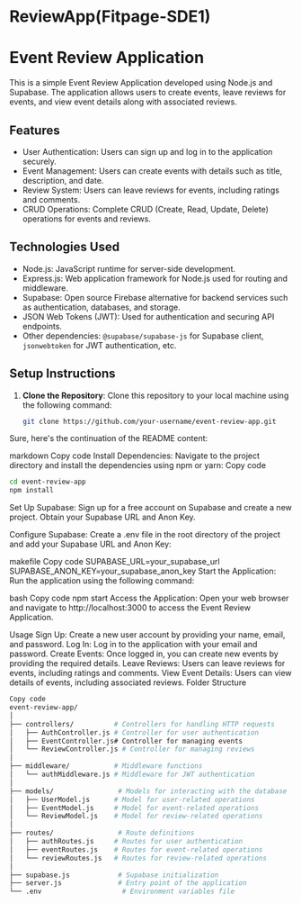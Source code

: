 # ReviewApp(Fitpage-SDE1)
# Event Review Application

This is a simple Event Review Application developed using Node.js and Supabase. The application allows users to create events, leave reviews for events, and view event details along with associated reviews.

## Features

- User Authentication: Users can sign up and log in to the application securely.
- Event Management: Users can create events with details such as title, description, and date.
- Review System: Users can leave reviews for events, including ratings and comments.
- CRUD Operations: Complete CRUD (Create, Read, Update, Delete) operations for events and reviews.

## Technologies Used

- Node.js: JavaScript runtime for server-side development.
- Express.js: Web application framework for Node.js used for routing and middleware.
- Supabase: Open source Firebase alternative for backend services such as authentication, databases, and storage.
- JSON Web Tokens (JWT): Used for authentication and securing API endpoints.
- Other dependencies: `@supabase/supabase-js` for Supabase client, `jsonwebtoken` for JWT authentication, etc.

## Setup Instructions

1. **Clone the Repository**: Clone this repository to your local machine using the following command:

   ```bash
   git clone https://github.com/your-username/event-review-app.git
   ```


Sure, here's the continuation of the README content:

markdown
Copy code
Install Dependencies: Navigate to the project directory and install the dependencies using npm or yarn:
Copy code
```bash
cd event-review-app
npm install
```
Set Up Supabase: Sign up for a free account on Supabase and create a new project. Obtain your Supabase URL and Anon Key.

Configure Supabase: Create a .env file in the root directory of the project and add your Supabase URL and Anon Key:

makefile
Copy code
SUPABASE_URL=your_supabase_url
SUPABASE_ANON_KEY=your_supabase_anon_key
Start the Application: Run the application using the following command:

bash
Copy code
npm start
Access the Application: Open your web browser and navigate to http://localhost:3000 to access the Event Review Application.

Usage
Sign Up: Create a new user account by providing your name, email, and password.
Log In: Log in to the application with your email and password.
Create Events: Once logged in, you can create new events by providing the required details.
Leave Reviews: Users can leave reviews for events, including ratings and comments.
View Event Details: Users can view details of events, including associated reviews.
Folder Structure
```bash
Copy code
event-review-app/
│
├── controllers/          # Controllers for handling HTTP requests
│   ├── AuthController.js # Controller for user authentication
│   ├── EventController.js# Controller for managing events
│   └── ReviewController.js # Controller for managing reviews
│
├── middleware/           # Middleware functions
│   └── authMiddleware.js # Middleware for JWT authentication
│
├── models/                # Models for interacting with the database
│   ├── UserModel.js      # Model for user-related operations
│   ├── EventModel.js     # Model for event-related operations
│   └── ReviewModel.js    # Model for review-related operations
│
├── routes/                # Route definitions
│   ├── authRoutes.js     # Routes for user authentication
│   ├── eventRoutes.js    # Routes for event-related operations
│   └── reviewRoutes.js   # Routes for review-related operations
│
├── supabase.js            # Supabase initialization
├── server.js              # Entry point of the application
└── .env                    # Environment variables file
